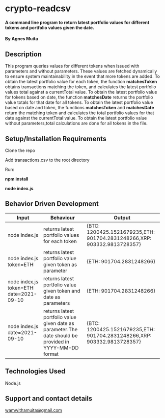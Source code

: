 # crypto-readcsv
#### A command line program to return  latest portfolio values for different tokens and portfolio values given the date.
#### By **Agnes Muita**
## Description
This program queries values for different tokens when issued with parameters and without parameters. 
These values are fetched dynamically to ensure system maintainability in the event that more tokens are added.
To obtain the latest portfolio value for each token, the function **matchesToken** obtains transactions matching the token, and calculates the latest portfolio values total against a currentTotal value.
To obtain the latest portfolio value for tokens based on date, the function **matchesDate** returns the portfolio value totals for that date for all tokens. 
To obtain the latest portfolio value based on date and token, the functions **matchesToken** and **matchesDate** return the matching token and calculates the total portfolio values for that date against the currentTotal value.
To obtain the latest portfolio value without parameters,total calculations are done for all tokens in the file.

## Setup/Installation Requirements
Clone the repo


Add transactions.csv to the root directory


Run: 

**npm install**


**node index.js**

## Behavior Driven Development
| Input            | Behaviour                         | Output                        |
| ------------------- | ----------------------------- | ----------------------------- |
| node index.js | returns latest portfolio values for each token | {BTC: 1200425.1521679235,ETH: 901704.2831248266,XRP: 903332.9813728357} |
| node index.js token=ETH  |returns latest portfolio value given token as parameter | {ETH: 901704.2831248266} |
| node index.js token=ETH date=2021-09-10  |returns latest portfolio value given token and date as parameters | {ETH: 901704.2831248266} |
| node index.js date=2021-09-10 | returns latest portfolio value given date as parameter.The date should be provided in YYYY-MM-DD format| {BTC: 1200425.1521679235,ETH: 901704.2831248266,XRP: 903332.9813728357}|

## Technologies Used
Node.js
## Support and contact details
wamwithamuita@gmail.com

